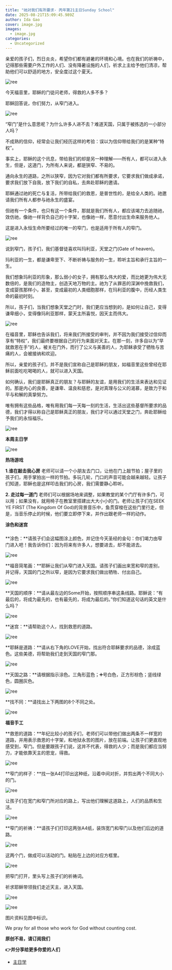 ```yaml
---
title: "祂对我们有所要求- 丙年第21主日Sunday School"
date: 2025-08-21T15:09:45.989Z
author: Ida Gao
cover: image.jpg
images:
  - image.jpg
categories:
  - Uncategorized
---
```


亲爱的孩子们，烈日炎炎，希望你们都有避暑的环境和心境。也在我们的祈祷中，记得那些需要户外工作的人们、没有降暑设施的人们，祈求上主给予他们清凉，帮助他们可以舒适的地方，安全度过这个夏天。

<!--more-->

  

![ree](https://static.wixstatic.com/media/ec8b63_f2614ee216984a4693f0cc7025a84a69~mv2.jpg)

  

今天福音里，耶稣的门徒问老师，得救的人多不多？

耶稣回答说，你们努力，从窄门进入。

  

![ree](https://static.wixstatic.com/media/ec8b63_b2d23239cf7d41ab87568d519efbfdc1~mv2.png)

  

“窄门”是什么意思呢？为什么许多人进不去？难道天国，只属于被拣选的一小部分人吗？

不成熟的信仰，经常会让我们经历这样的考验：误以为信仰带给我们的是某种“特权”。

事实上，耶稣的这个讯息，带给我们的却是另一种理解——所有人，都可以进入永生，但是，这道门，为所有人来说，都是狭窄、不易的。

通向永生的道路，之所以狭窄，因为它对我们都有所要求，它要求我们做成承诺，要求我们放下自我，放下我们的自私，去奔赴耶稣的邀请。

  

耶稣通过祂的死亡与复活，所带给我们的救恩，是普世性的，是给全人类的。祂邀请我们所有人都参与祂永生的盛宴。

但祂有一个条件，也只有这一个条件，那就是我们所有人，都应该竭力去追随祂，效仿祂，像祂一样背负自己的十字架，也像祂一样，愿意付出生命来服务他人。

这是进入永恒生命所要经过的唯一的窄门，也是适用于所有人的窄门。

  

![ree](https://static.wixstatic.com/media/ec8b63_2ffe454f561943629c346bac23bb8d5b~mv2.png)

  

说到窄门，孩子们，我们基督徒喜欢叫玛利亚，天堂之门(Gate of heaven)。

  

玛利亚的一生，都是谦卑至下、不断祈祷与服务的一生，聆听主旨和承行主旨的一生。

  

我们想象玛利亚的形象，那么弱小的女子，拥有那么伟大的爱，而比她更为伟大无数倍的，是我们的造物主，创造天地万物的主。祂为了从罪恶的深渊中挽救我们，变成婴孩那样小，甚至，变成最初的人类细胞那样，在玛利亚的腹中，历经人类生命的最初时刻。

  

所以，孩子们，当我们想象天堂之门时，我们更应当想到的，是如何让自己，变得谦卑细小，变得像玛利亚那样，蒙天主所喜悦，因天主而伟大。

![ree](https://static.wixstatic.com/media/ec8b63_775edc5b23f24fbab76f4765bc78cb97~mv2.jpg)

在福音里，耶稣也告诉我们，将来我们所接受的审判，并不因为我们接受过信仰而享有“特权”，我们最终要根据自己的行为来面对天主。在那一刻，许多自以为“早就救恩在手”的人，被关在门外，而行了公义与美善的人，为耶稣承受了牺牲与苦痛的人，会被接纳和欢迎。

  

所以，亲爱的孩子们，并不是我们宣称自己是耶稣的朋友，如福音里这些曾经在耶稣前面吃吃喝喝的人，就可以进入天国。

  

如何确认，我们是耶稣真正的朋友？与耶稣的友谊，是用我们的生活来表达和见证的。那是内心的良善，是谦卑、温良和慈悲，是对真理与公义的渴慕，是致力于和平与和解的真挚努力。

  

唯有拥有这些品格，唯有用我们每一天每一刻的生活，生活出这些基督所要求的品德，我们才得以称自己是耶稣真正的朋友，我们才可以通过天堂之门，奔赴耶稣给予我们的永恒福乐。

![ree](https://static.wixstatic.com/media/ec8b63_24536ac9e1c34f63aab3de4cd3751735~mv2.jpg)

  

**本周主日学**

  

![ree](https://static.wixstatic.com/media/ec8b63_660cc6c870fb4bf88bcc7f453966528a~mv2.jpg)

  

**热场游戏**

  

**1.谁在敲击我心房** 老师可以请一个小朋友去门口，让他在门上敲节拍；屋子里的孩子们，用手掌拍出一样的节拍。多玩几轮，门口的声音可能会越来越轻。让孩子们知道，耶稣也是这样叩击我们的心房，我们需要静心聆听。

  

**2\. 走过每一道门** 老师们可以根据场地来调整，如果教堂的某个门厅有许多门，可以用；如果没有，就用椅子在教室里搭建出大大小小的门。老师让孩子们在SEEK YE FIRST (The Kingdom Of God)的背景音乐中，鱼贯穿梭在这些门里行走，但是，当音乐停止的时候，他们要立即停下来，并作出跟老师一样的动作。

  

**涂色和迷宫**

###   

**涂色：**请孩子们会这幅图涂上颜色，并记住今天圣经的金句：你们竭力由窄门进入吧！我告诉你们：因为将来有许多人，想要进去，却不能进去。

![ree](https://static.wixstatic.com/media/ec8b63_d6ce7cf1e353466d84f736246b65f64f~mv2.jpg)

**福音简笔画：**耶稣让我们从窄门进入天国。请孩子们画出来宽和窄的差别，并记得，天国的门之所以窄，是因为它要求我们做出牺牲、付出自己。

![ree](https://static.wixstatic.com/media/ec8b63_9ba1c22501274b8a9ddfc37b45ffc420~mv2.png)

  

**天国的顺序：**请从最左边的Some开始，按照顺序串这条线路。耶稣说：“有最后的，将成为最先的，也有最先的，将成为最后的。”你们知道这句话的英文是什么吗？

  

![ree](https://static.wixstatic.com/media/ec8b63_40d4723b399f44908c418e674ebe85e9~mv2.png)

  

**迷宫：**请帮助这个人，找到救恩的道路。

![ree](https://static.wixstatic.com/media/ec8b63_44f43b87b25145a7b59a05c9e9630676~mv2.png)

  

**耶稣是道路：**请从右下角的LOVE开始，找出符合耶稣要求的品德，涂成蓝色。这些美德，将帮助我们走到天国的窄门那。

![ree](https://static.wixstatic.com/media/ec8b63_121b2dc031ab453683fe11fd363de1ce~mv2.png)

  

**天国之路：**请根据指示涂色。三角形蓝色；➕号白色，正方形棕色；竖线绿色，圆圈灰色。

![ree](https://static.wixstatic.com/media/ec8b63_dd8d01e1df534e3c9af431297af45ce1~mv2.png)

  

**找不同：**请找出上下两图的8个不同之处。

![ree](https://static.wixstatic.com/media/ec8b63_ab1641c328c34c6eb23d619af3db8779~mv2.png)

  

**福音手工**

  

**救恩的道路：**年纪比较小的孩子们，老师们可以带他们做出两条不一样宽的道路，并用表示救恩的十字架，和地狱永苦的图片，放在前端。让孩子们更直观地感受到，窄门。但是要跟孩子们说，这并不代表，得救的人少；而是我们都应当努力，才能依靠天主的恩宠，得救。

![ree](https://static.wixstatic.com/media/ec8b63_675a14c9bb9243aab8c4f1ba543d0439~mv2.png)

  

**窄门的样子：**找一张A4打印出这种纸，沿着中间对折，并剪出两个不同大小的门。

![ree](https://static.wixstatic.com/media/ec8b63_addd7a655b1248ee94c4d45250c66bef~mv2.png)

  

让孩子们在宽门和窄门所对应的路上，写出他们理解这道路上，人们的品质和生活。

![ree](https://static.wixstatic.com/media/ec8b63_dfbb8e79f10e41e093e1ef623a011513~mv2.jpg)

  

**窄门的祈祷：**请孩子们打印这两张A4纸，装饰宽门和窄门以及他们后边的道路。

![ree](https://static.wixstatic.com/media/ec8b63_32897b9ff4f949a281f560a81a49bebe~mv2.png)

这两个门，做成可以活动的门。粘贴在上边的对应方框里。

![ree](https://static.wixstatic.com/media/ec8b63_540712455b7349979ab67e49e1667bd2~mv2.png)

把窄门打开，里头写上孩子们的祈祷词。

祈求耶稣带领我们走近天主，进入天国。

![ree](https://static.wixstatic.com/media/ec8b63_7b6149f2e09b49e58323f1b605cc216a~mv2.jpg)

![ree](https://static.wixstatic.com/media/ec8b63_8fe1862258174f59be06cd4e64c6da6c~mv2.jpg)

  

图片资料见图中标识。

We pray for all those who work for God without counting cost.

**原创不易，请订阅我们**

**👉并分享给更多你爱的人们**

*   [主日学](https://www.urloveinme.com/首頁/categories/主日学)

